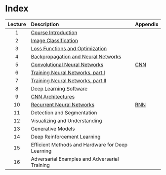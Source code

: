 # Index

| Lecture | Description | Appendix |
| :---: | :--- | :--- |
| 1 | [Course Introduction](https://app.gitbook.com/@hispace-j/s/space/cs231n/1-introduction)​ |  |
| 2 | [Image Classification](https://app.gitbook.com/@hispace-j/s/space/cs231n/2-image-classification) |  |
| 3 | [Loss Functions and Optimization](https://app.gitbook.com/@hispace-j/s/space/cs231n/3-loss-functions-and-optimization) |  |
| 4 | [Backpropagation and Neural Networks](https://app.gitbook.com/@hispace-j/s/space/cs231n/4-backpropagation-and-neural-networks) |  |
| 5 | [Convolutional Neural Networks](https://app.gitbook.com/@hispace-j/s/space/cs231n/5-convolutional-neural-network) | [CNN](https://app.gitbook.com/@hispace-j/s/space/cs231n/5-1-appendix-cnn) |
| 6 | [Training Neural Networks, part I](https://app.gitbook.com/@hispace-j/s/space/cs231n/6-training-neural-network-1) |  |
| 7 | [Training Neural Networks, part II](https://app.gitbook.com/@hispace-j/s/space/cs231n/7-training-neural-network-2) |  |
| 8 | [Deep Learning Software](https://app.gitbook.com/@hispace-j/s/space/cs231n/8-deep-learning-software) |  |
| 9 | [CNN Architectures](https://app.gitbook.com/@hispace-j/s/space/cs231n/9-cnn-architectures) |  |
| 10 | [Recurrent Neural Networks](https://app.gitbook.com/@hispace-j/s/space/cs231n/10-recurrent-neural-network) | [RNN](https://app.gitbook.com/@hispace-j/s/space/cs231n/10-1-appendix-rnn) |
| 11 | Detection and Segmentation |  |
| 12 | Visualizing and Understanding |  |
| 13 | Generative Models |  |
| 14 | Deep Reinforcement Learning |  |
| 15 | Efficient Methods and Hardware for Deep Learning |  |
| 16 | Adversarial Examples and Adversarial Training |  |



